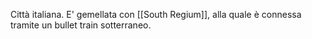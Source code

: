 Città italiana. E' gemellata con [[South Regium]], alla quale è connessa tramite un bullet train sotterraneo.